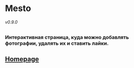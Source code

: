 # Mesto
###### v0.9.0
### Интерактивная страница, куда можно добавлять фотографии, удалять их и ставить лайки.
## [Homepage](https://neomedved.github.io/Mesto/)
